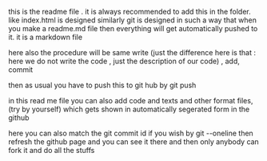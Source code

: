 this is the readme file . it is always recommended to add this in the folder. like index.html is designed
similarly
git is designed in such a way that when you make a readme.md file then everything will get automatically pushed to it.
it is a markdown file


here also the procedure will be same write (just the difference here is that : here we do not write the code , just the description of our code) , add, commit
 
 then as usual you have to push this to git hub by git push 

in this read me file you can also add code and texts and other format files,(try by yourself)
which gets shown in automatically segerated form in the github

 here you can also match the git commit id if you wish  by git --oneline
 then refresh the github page and you can see it there and then only anybody can fork it and do all the stuffs